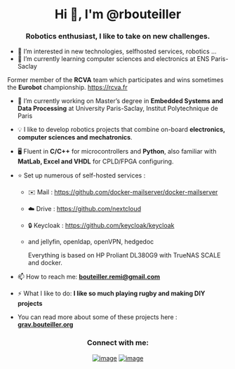 <!---
rbouteiller/rbouteiller is a ✨ special ✨ repository because its `README.md` (this file) appears on your GitHub profile.
You can click the Preview link to take a look at your changes.
--->
<h1 align="center">Hi 👋, I'm @rbouteiller </h1>
<h3 align="center">Robotics enthusiast, I like to take on new challenges.</h3>

- 👀 I’m interested in new technologies, selfhosted services, robotics ...
- 🌱 I’m currently learning computer sciences and electronics at ENS Paris-Saclay

Former member of the **RCVA** team which participates and wins sometimes the **Eurobot** championship. https://rcva.fr 

- 🔭 I’m currently working on Master’s degree in **Embedded Systems and Data Processing** at University Paris-Saclay, Institut Polytechnique de Paris

- 💡 I like to develop robotics projects that combine on-board **electronics, computer sciences and mechatronics**.

- 🖥️  Fluent in **C/C++** for microcontrollers and **Python**, also familiar with **MatLab, Excel and VHDL** for CPLD/FPGA configuring.

- ⭐ Set up numerous of self-hosted services :
  - ✉️ Mail : https://github.com/docker-mailserver/docker-mailserver
  - ☁️ Drive : https://github.com/nextcloud
  - 🔒 Keycloak : https://github.com/keycloak/keycloak
  - and jellyfin, openldap, openVPN, hedgedoc

    Everything is based on HP Proliant DL380G9 with TrueNAS SCALE and docker.

- 📫 How to reach me: **bouteiller.remi@gmail.com**

- ⚡ What I like to do: **I like so much playing rugby and making DIY projects**
-  You can read more about some of these projects here : [**grav.bouteiller.org**](grav.bouteiller.org)

<h3 align="center">Connect with me:</h3>
<div align="center">

[![image](https://img.shields.io/badge/LinkedIn-0077B5?style=for-the-badge&logo=linkedin&logoColor=white)](https://www.linkedin.com/in/remi-bouteiller/)
[![image](https://img.shields.io/badge/Gmail-D14836?style=for-the-badge&logo=gmail&logoColor=white)](mailto:bouteiller.remi@gmail.com)
